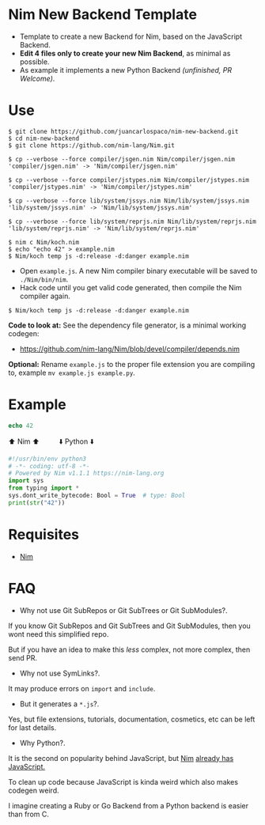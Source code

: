 # Nim New Backend Template

- Template to create a new Backend for Nim, based on the JavaScript Backend.
- **Edit 4 files only to create your new Nim Backend**, as minimal as possible.
- As example it implements a new Python Backend *(unfinished, PR Welcome)*.


# Use

```console
$ git clone https://github.com/juancarlospaco/nim-new-backend.git
$ cd nim-new-backend
$ git clone https://github.com/nim-lang/Nim.git

$ cp --verbose --force compiler/jsgen.nim Nim/compiler/jsgen.nim
'compiler/jsgen.nim' -> 'Nim/compiler/jsgen.nim'

$ cp --verbose --force compiler/jstypes.nim Nim/compiler/jstypes.nim
'compiler/jstypes.nim' -> 'Nim/compiler/jstypes.nim'

$ cp --verbose --force lib/system/jssys.nim Nim/lib/system/jssys.nim
'lib/system/jssys.nim' -> 'Nim/lib/system/jssys.nim'

$ cp --verbose --force lib/system/reprjs.nim Nim/lib/system/reprjs.nim
'lib/system/reprjs.nim' -> 'Nim/lib/system/reprjs.nim'

$ nim c Nim/koch.nim
$ echo "echo 42" > example.nim
$ Nim/koch temp js -d:release -d:danger example.nim
```

- Open `example.js`. A new Nim compiler binary executable will be saved to `./Nim/bin/nim`.
- Hack code until you get valid code generated, then compile the Nim compiler again.

```console
$ Nim/koch temp js -d:release -d:danger example.nim
```

**Code to look at:**
See the dependency file generator, is a minimal working codegen:

- https://github.com/nim-lang/Nim/blob/devel/compiler/depends.nim


**Optional:**
Rename `example.js` to the proper file extension you are compiling to,
example `mv example.js example.py`.


# Example

```nim
echo 42
```
:arrow_up: Nim :arrow_up: &nbsp;&nbsp;&nbsp;&nbsp;&nbsp;&nbsp;&nbsp;&nbsp; :arrow_down: Python :arrow_down:
```python
#!/usr/bin/env python3
# -*- coding: utf-8 -*-
# Powered by Nim v1.1.1 https://nim-lang.org
import sys
from typing import *
sys.dont_write_bytecode: Bool = True  # type: Bool
print(str("42"))
```


# Requisites

- [Nim](https://nim-lang.org)


# FAQ

- Why not use Git SubRepos or Git SubTrees or Git SubModules?.

If you know Git SubRepos and Git SubTrees and Git SubModules,
then you wont need this simplified repo.

But if you have an idea to make this *less* complex, not more complex, then send PR.

- Why not use SymLinks?.

It may produce errors on `import` and `include`.

- But it generates a `*.js`?.

Yes, but file extensions, tutorials, documentation, cosmetics, etc can be left for last details.

- Why Python?.

It is the second on popularity behind JavaScript, but [Nim](https://nim-lang.org) [already has JavaScript.](https://nim-lang.org/docs/backends.html#backends-the-javascript-target)

To clean up code because JavaScript is kinda weird which also makes codegen weird.

I imagine creating a Ruby or Go Backend from a Python backend is easier than from C.
